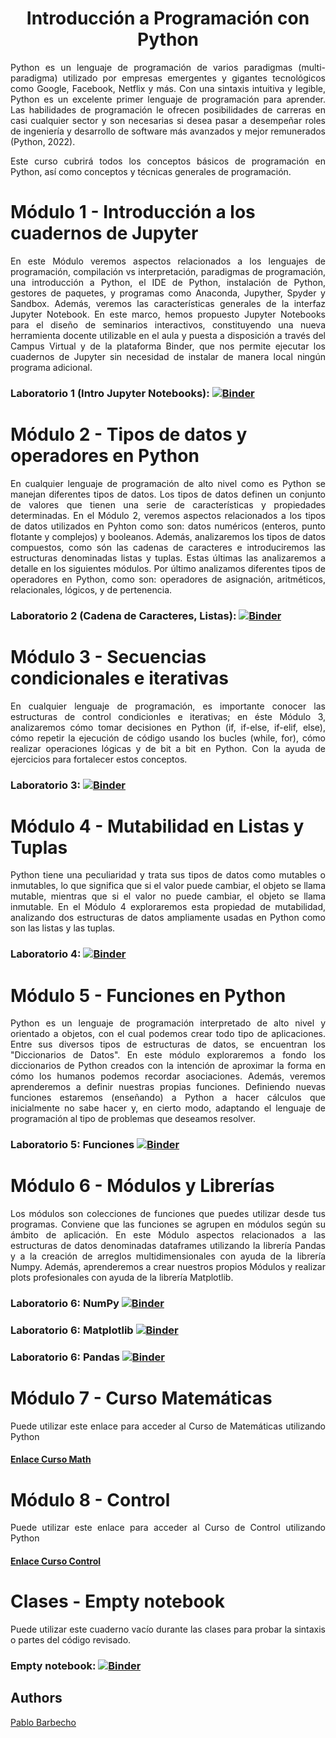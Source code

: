 <!--
<p align="center">
  <img width="300" height="70" src="images/logo.png">
</p>
-->

<h1 align="center">Introducción a Programación con Python</h1>


<p align="justify">
Python es un lenguaje de programación de varios paradigmas (multi-paradigma) utilizado por empresas emergentes y gigantes tecnológicos como Google, Facebook, Netflix y más. Con una sintaxis intuitiva y legible, Python es un excelente primer lenguaje de programación para aprender. Las habilidades de programación le ofrecen posibilidades de carreras en casi cualquier sector y son necesarias si desea pasar a desempeñar roles de ingeniería y desarrollo de software más avanzados y mejor remunerados (Python, 2022). 
</p>
<p align="justify"> 
Este curso cubrirá todos los conceptos básicos de programación en Python, así como conceptos y técnicas generales de  programación.
</p>

# Módulo 1 - Introducción a los cuadernos de Jupyter
<p align="justify">
En este Módulo veremos aspectos relacionados a los lenguajes de programación, compilación vs interpretación,  paradigmas de programación, una introducción a Python, el IDE de Python, instalación de Python, gestores de paquetes, y programas como Anaconda, Jupyther, Spyder y Sandbox. Además, veremos las características generales de la interfaz Jupyter Notebook. En este marco, hemos propuesto Jupyter Notebooks para el diseño de seminarios interactivos, constituyendo una nueva herramienta docente utilizable en el aula y puesta a disposición a través del Campus Virtual y de la plataforma Binder, que nos permite ejecutar los cuadernos de Jupyter sin necesidad de instalar de manera local ningún programa adicional.
</p>


### Laboratorio 1 (Intro Jupyter Notebooks): [![Binder](https://mybinder.org/badge_logo.svg)](https://mybinder.org/v2/gh/Pbarbecho/Curso_Python.git/main?labpath=/ejercicios/Introduccion_Jupyter.ipynb)



# Módulo 2 - Tipos de datos y operadores en Python
<p align="justify">
En cualquier lenguaje de programación de alto nivel como es Python se manejan diferentes tipos de datos. Los tipos de datos definen un conjunto de valores que tienen una serie de características y propiedades determinadas. En el Módulo 2, veremos aspectos relacionados a los tipos de datos utilizados en Pyhton como son: datos numéricos (enteros, punto flotante y complejos) y booleanos. Además, analizaremos los tipos de datos compuestos, como són las cadenas de caracteres e introduciremos las estructuras denominadas listas y tuplas. Estas últimas las analizaremos a detalle en los siguientes módulos. Por último analizamos diferentes tipos de operadores en Python, como son: operadores de asignación, aritméticos, relacionales, lógicos, y de pertenencia.
</p>

<!--
### Laboratorio 2 (Datos Numéricos, Datos Booleanos): [![Binder](https://mybinder.org/badge_logo.svg)](https://mybinder.org/v2/gh/Pbarbecho/Curso_Python.git/main?labpath=/ejercicios/TiposdeDatos_I.ipynb)

### Laboratorio 2 (Variables, Objetos y Operadores): [![Binder](https://mybinder.org/badge_logo.svg)](https://mybinder.org/v2/gh/Pbarbecho/Curso_Python.git/main?labpath=/ejercicios/Variables.ipynb)
-->
### Laboratorio 2 (Cadena de Caracteres, Listas): [![Binder](https://mybinder.org/badge_logo.svg)](https://mybinder.org/v2/gh/Pbarbecho/Curso_Python.git/main?labpath=/ejercicios/TiposdeDatos_II.ipynb)


# Módulo 3 - Secuencias condicionales e iterativas
<p align="justify">
En cualquier lenguaje de programación, es importante conocer las estructuras de control condicionles e iterativas; en éste Módulo 3, analizaremos cómo tomar decisiones en Python (if, if-else, if-elif, else), cómo repetir la ejecución de código usando los bucles (while, for), cómo realizar operaciones lógicas y de bit a bit en Python. Con la ayuda de ejercicios para fortalecer estos conceptos.
</p>

### Laboratorio 3: [![Binder](https://mybinder.org/badge_logo.svg)](https://mybinder.org/v2/gh/Pbarbecho/Curso_Python.git/main?labpath=/ejercicios/bucles.ipynb)
<!--
### Cuestionario M3: [![Binder](https://mybinder.org/badge_logo.svg)](https://mybinder.org/v2/gh/Pbarbecho/Curso_Python.git/main?labpath=/ejercicios/CuestionarioM3.ipynb)
-->
# Módulo 4 - Mutabilidad en Listas y Tuplas
<p align="justify">
Python tiene una peculiaridad y trata sus tipos de datos como mutables o inmutables, lo que significa que si el valor puede cambiar, el objeto se llama mutable, mientras que si el valor no puede cambiar, el objeto se llama inmutable. En el Módulo 4 exploraremos esta propiedad de mutabilidad, analizando dos estructuras de datos ampliamente usadas en Python como son las listas y las tuplas. 
</p>

### Laboratorio 4: [![Binder](https://mybinder.org/badge_logo.svg)](https://mybinder.org/v2/gh/Pbarbecho/Curso_Python.git/main?labpath=/ejercicios/mutabilidad.ipynb)


# Módulo 5 - Funciones en Python
<p align="justify">
Python es un lenguaje de programación interpretado de alto nivel y orientado a objetos, con el cual podemos crear todo tipo de aplicaciones. Entre sus diversos tipos de estructuras de datos, se encuentran los "Diccionarios de Datos". En este módulo exploraremos a fondo los diccionarios de Python creados con la intención de aproximar la forma en cómo los humanos podemos recordar asociaciones. Además, veremos aprenderemos a definir nuestras propias funciones. Definiendo nuevas funciones estaremos (enseñando) a Python a hacer cálculos que inicialmente no sabe hacer y, en cierto modo, adaptando el lenguaje de programación al tipo de problemas que deseamos resolver.
</p>

<!--### Laboratorio 5: Diccionarios [![Binder](https://mybinder.org/badge_logo.svg)](https://mybinder.org/v2/gh/Pbarbecho/Curso_Python.git/main?labpath=/ejercicios/diccionarios.ipynb)-->
### Laboratorio 5: Funciones [![Binder](https://mybinder.org/badge_logo.svg)](https://mybinder.org/v2/gh/Pbarbecho/Curso_Python.git/main?labpath=/ejercicios/funciones.ipynb)
<!--### Laboratorio 5: Archivos [![Binder](https://mybinder.org/badge_logo.svg)](https://mybinder.org/v2/gh/Pbarbecho/Curso_Python.git/main?labpath=/ejercicios/archivostxt.ipynb)-->

# Módulo 6 - Módulos y Librerías
<p align="justify">
Los módulos son colecciones de funciones que puedes utilizar desde tus programas. Conviene que las funciones se agrupen en módulos según su ámbito de aplicación. En este Módulo aspectos relacionados a las estructuras de datos denominadas dataframes utilizando la librería Pandas y a la creación de arreglos multidimensionales con ayuda de la librería Numpy. Además, aprenderemos a crear nuestros propios Módulos y realizar plots profesionales con ayuda de la librería Matplotlib. 
</p>

### Laboratorio 6: NumPy [![Binder](https://mybinder.org/badge_logo.svg)](https://mybinder.org/v2/gh/Pbarbecho/Curso_Python.git/main?labpath=/ejercicios/numpy.ipynb)
### Laboratorio 6: Matplotlib [![Binder](https://mybinder.org/badge_logo.svg)](https://mybinder.org/v2/gh/Pbarbecho/Curso_Python.git/main?labpath=/ejercicios/matplotlib.ipynb)
### Laboratorio 6: Pandas [![Binder](https://mybinder.org/badge_logo.svg)](https://mybinder.org/v2/gh/Pbarbecho/Curso_Python.git/main?labpath=/ejercicios/numpy.ipynb)


# Módulo 7 - Curso Matemáticas

<p align="justify">
Puede utilizar este enlace para acceder al Curso de Matemáticas utilizando Python
</p>

#### [Enlace Curso Math](https://github.com/Pbarbecho/Curso_Python/blob/main/math/README.md)


# Módulo 8 - Control

<p align="justify">
Puede utilizar este enlace para acceder al Curso de Control utilizando Python
</p>

#### [Enlace Curso Control](https://github.com/Pbarbecho/Curso_Python/blob/main/control/README.md)



# Clases - Empty notebook

<p align="justify">
Puede utilizar este cuaderno vacío durante las clases para probar la sintaxis o partes del código revisado. 
</p>

###  Empty notebook: [![Binder](https://mybinder.org/badge_logo.svg)](https://mybinder.org/v2/gh/Pbarbecho/Curso_Python.git/main?labpath=/ejercicios/clases.ipynb)


## Authors ##
[Pablo Barbecho](https://www.pbarbecho.com)
